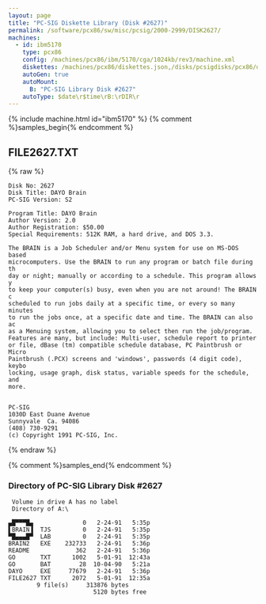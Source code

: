 ```yaml
---
layout: page
title: "PC-SIG Diskette Library (Disk #2627)"
permalink: /software/pcx86/sw/misc/pcsig/2000-2999/DISK2627/
machines:
  - id: ibm5170
    type: pcx86
    config: /machines/pcx86/ibm/5170/cga/1024kb/rev3/machine.xml
    diskettes: /machines/pcx86/diskettes.json,/disks/pcsigdisks/pcx86/diskettes.json
    autoGen: true
    autoMount:
      B: "PC-SIG Library Disk #2627"
    autoType: $date\r$time\rB:\rDIR\r
---
```


{% include machine.html id="ibm5170" %}
{% comment %}samples_begin{% endcomment %}

## FILE2627.TXT

{% raw %}
```
Disk No: 2627                                                           
Disk Title: DAYO Brain                                                  
PC-SIG Version: S2                                                      
                                                                        
Program Title: DAYO Brain                                               
Author Version: 2.0                                                     
Author Registration: $50.00                                             
Special Requirements: 512K RAM, a hard drive, and DOS 3.3.              
                                                                        
The BRAIN is a Job Scheduler and/or Menu system for use on MS-DOS based 
microcomputers. Use the BRAIN to run any program or batch file during th
day or night; manually or according to a schedule. This program allows y
to keep your computer(s) busy, even when you are not around! The BRAIN c
scheduled to run jobs daily at a specific time, or every so many minutes
to run the jobs once, at a specific date and time. The BRAIN can also ac
as a Menuing system, allowing you to select then run the job/program.   
Features are many, but include: Multi-user, schedule report to printer  
or file, dBase (tm) compatible schedule database, PC Paintbrush or Micro
Paintbrush (.PCX) screens and 'windows', passwords (4 digit code), keybo
locking, usage graph, disk status, variable speeds for the schedule, and
more.                                                                   
                                                                        
                                                                        
PC-SIG                                                                  
1030D East Duane Avenue                                                 
Sunnyvale  Ca. 94086                                                    
(408) 730-9291                                                          
(c) Copyright 1991 PC-SIG, Inc.                                         
```
{% endraw %}

{% comment %}samples_end{% endcomment %}

### Directory of PC-SIG Library Disk #2627

     Volume in drive A has no label
     Directory of A:\

    ▄█▀▀▀█▄              0   2-24-91   5:35p
    ▌BRAIN▐  TJS         0   2-24-91   5:35p
    ▀█▄▄▄█▀  LAB         0   2-24-91   5:35p
    BRAIN2   EXE    232733   2-24-91   5:36p
    README             362   2-24-91   5:36p
    GO       TXT      1002   5-01-91  12:43a
    GO       BAT        28  10-04-90   5:21a
    DAYO     EXE     77679   2-24-91   5:36p
    FILE2627 TXT      2072   5-01-91  12:35a
            9 file(s)     313876 bytes
                            5120 bytes free

